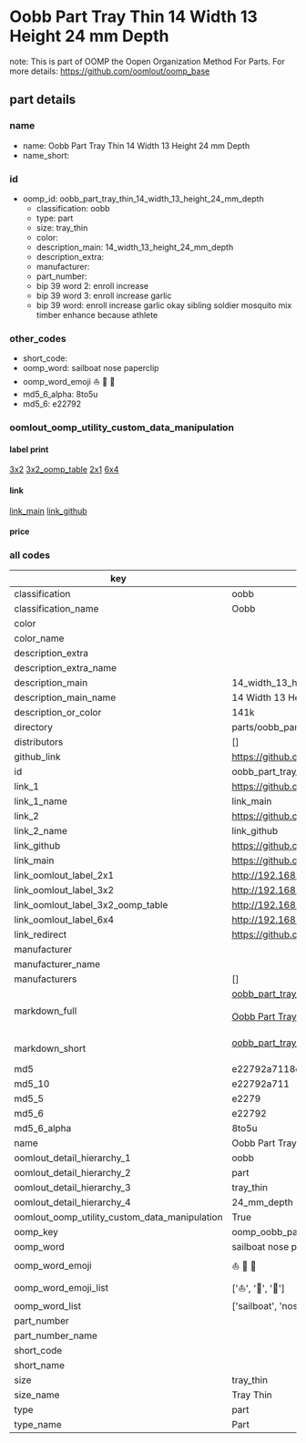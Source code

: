 # Oobb Part Tray Thin 14 Width 13 Height 24 mm Depth  

note: This is part of OOMP the Oopen Organization Method For Parts. For more details: https://github.com/oomlout/oomp_base

##  part details
  







### name
* name: Oobb Part Tray Thin 14 Width 13 Height 24 mm Depth
* name_short: 
### id
* oomp_id: oobb_part_tray_thin_14_width_13_height_24_mm_depth
  * classification: oobb
  * type: part
  * size: tray_thin
  * color: 
  * description_main: 14_width_13_height_24_mm_depth
  * description_extra: 
  * manufacturer: 
  * part_number: 
  * bip 39 word 2: enroll increase
  * bip 39 word 3: enroll increase garlic
  * bip 39 word: enroll increase garlic okay sibling soldier mosquito mix timber enhance because athlete

### other_codes
* short_code: 
* oomp_word: sailboat nose paperclip
* oomp_word_emoji :sailboat: :nose: :paperclip:
* md5_6_alpha: 8to5u
* md5_6: e22792






### oomlout_oomp_utility_custom_data_manipulation
#### label print
[3x2](http://192.168.1.245:1112/?label=oomp%208to5u)
[3x2_oomp_table](http://192.168.1.108:1112/?label=oomp%208to5u)
[2x1](http://192.168.1.242:1112/?label=oomp%208to5u)
[6x4](http://192.168.1.55:1112/?label=oomp%208to5u)    

#### link

[link_main](https://github.com/oomlout/oomlout_oomp_version_1_messy/tree/main/parts/oobb_part_tray_thin_14_width_13_height_24_mm_depth) [link_github](https://github.com/oomlout/oomlout_oomp_version_1_messy/tree/main/parts/oobb_part_tray_thin_14_width_13_height_24_mm_depth)                             

#### price







### all codes 
| key | value |  
| --- | --- |  
| classification | oobb |  
| classification_name | Oobb |  
| color |  |  
| color_name |  |  
| description_extra |  |  
| description_extra_name |  |  
| description_main | 14_width_13_height_24_mm_depth |  
| description_main_name | 14 Width 13 Height 24 mm Depth |  
| description_or_color | 141k |  
| directory | parts/oobb_part_tray_thin_14_width_13_height_24_mm_depth |  
| distributors | [] |  
| github_link | https://github.com/oomlout/oomlout_oomp_part_src/tree/main/parts/oobb_part_tray_thin_14_width_13_height_24_mm_depth |  
| id | oobb_part_tray_thin_14_width_13_height_24_mm_depth |  
| link_1 | https://github.com/oomlout/oomlout_oomp_version_1_messy/tree/main/parts/oobb_part_tray_thin_14_width_13_height_24_mm_depth |  
| link_1_name | link_main |  
| link_2 | https://github.com/oomlout/oomlout_oomp_version_1_messy/tree/main/parts/oobb_part_tray_thin_14_width_13_height_24_mm_depth |  
| link_2_name | link_github |  
| link_github | https://github.com/oomlout/oomlout_oomp_version_1_messy/tree/main/parts/oobb_part_tray_thin_14_width_13_height_24_mm_depth |  
| link_main | https://github.com/oomlout/oomlout_oomp_version_1_messy/tree/main/parts/oobb_part_tray_thin_14_width_13_height_24_mm_depth |  
| link_oomlout_label_2x1 | http://192.168.1.242:1112/?label=oomp%208to5u |  
| link_oomlout_label_3x2 | http://192.168.1.245:1112/?label=oomp%208to5u |  
| link_oomlout_label_3x2_oomp_table | http://192.168.1.108:1112/?label=oomp%208to5u |  
| link_oomlout_label_6x4 | http://192.168.1.55:1112/?label=oomp%208to5u |  
| link_redirect | https://github.com/oomlout/oomlout_oomp_version_1_messy/tree/main/parts/oobb_part_tray_thin_14_width_13_height_24_mm_depth |  
| manufacturer |  |  
| manufacturer_name |  |  
| manufacturers | [] |  
| markdown_full | [oobb_part_tray_thin_14_width_13_height_24_mm_depth](none)<br>[](none)<br>[Oobb Part Tray Thin 14 Width 13 Height 24 Mm Depth](none)<br><br> |  
| markdown_short | [oobb_part_tray_thin_14_width_13_height_24_mm_depth](none)<br><br> |  
| md5 | e22792a7118e12033a63d99ebf9caa59 |  
| md5_10 | e22792a711 |  
| md5_5 | e2279 |  
| md5_6 | e22792 |  
| md5_6_alpha | 8to5u |  
| name | Oobb Part Tray Thin 14 Width 13 Height 24 mm Depth |  
| oomlout_detail_hierarchy_1 | oobb |  
| oomlout_detail_hierarchy_2 | part |  
| oomlout_detail_hierarchy_3 | tray_thin |  
| oomlout_detail_hierarchy_4 | 24_mm_depth |  
| oomlout_oomp_utility_custom_data_manipulation | True |  
| oomp_key | oomp_oobb_part_tray_thin_14_width_13_height_24_mm_depth |  
| oomp_word | sailboat nose paperclip |  
| oomp_word_emoji | :sailboat: :nose: :paperclip: |  
| oomp_word_emoji_list | [':sailboat:', ':nose:', ':paperclip:'] |  
| oomp_word_list | ['sailboat', 'nose', 'paperclip'] |  
| part_number |  |  
| part_number_name |  |  
| short_code |  |  
| short_name |  |  
| size | tray_thin |  
| size_name | Tray Thin |  
| type | part |  
| type_name | Part |  
